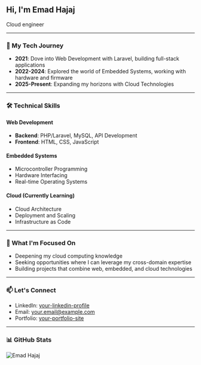 ## Hi, I'm Emad Hajaj

Cloud engineer

---

### 🚀 My Tech Journey

- **2021**: Dove into Web Development with Laravel, building full-stack applications
- **2022-2024**: Explored the world of Embedded Systems, working with hardware and firmware
- **2025-Present**: Expanding my horizons with Cloud Technologies

---

### 🛠️ Technical Skills

#### Web Development
- **Backend**: PHP/Laravel, MySQL, API Development
- **Frontend**: HTML, CSS, JavaScript

#### Embedded Systems
- Microcontroller Programming
- Hardware Interfacing
- Real-time Operating Systems

#### Cloud (Currently Learning)
- Cloud Architecture
- Deployment and Scaling
- Infrastructure as Code

---

### 🌱 What I'm Focused On

- Deepening my cloud computing knowledge
- Seeking opportunities where I can leverage my cross-domain expertise
- Building projects that combine web, embedded, and cloud technologies

---

### 📫 Let's Connect

- LinkedIn: [your-linkedin-profile](#)
- Email: your.email@example.com
- Portfolio: [your-portfolio-site](#)

---

### 📊 GitHub Stats

![Emad Hajaj](https://github-readme-stats.vercel.app/api?username=emadhajaj&show_icons=true&theme=radical)


